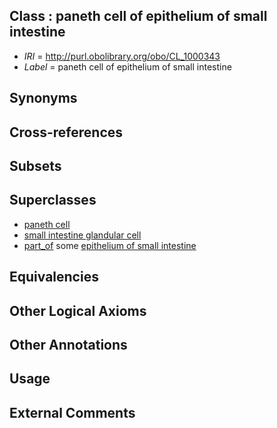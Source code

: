 
## Class : paneth cell of epithelium of small intestine

 * *IRI* = http://purl.obolibrary.org/obo/CL_1000343
 * *Label* = paneth cell of epithelium of small intestine

## Synonyms


## Cross-references


## Subsets


## Superclasses

 * [paneth cell](../../CL/10/CL_0000510.md)
 * [small intestine glandular cell](../../CL/98/CL_1001598.md)
 * [part_of](../../BFO/50/BFO_0000050.md) some [epithelium of small intestine](../../UBERON/02/UBERON_0001902.md)

## Equivalencies


## Other Logical Axioms


## Other Annotations


## Usage


## External Comments

